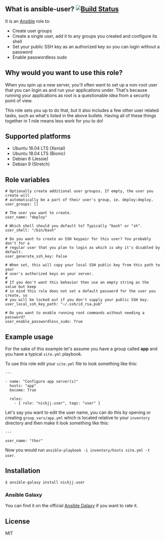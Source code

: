 ## What is ansible-user? [![Build Status](https://secure.travis-ci.org/nickjj/ansible-user.png)](http://travis-ci.org/nickjj/ansible-user)

It is an [Ansible](http://www.ansible.com/home) role to:

- Create user groups
- Create a single user, add it to any groups you created and configure its shell
- Set your public SSH key as an authorized key so you can login without a password
- Enable passwordless sudo

## Why would you want to use this role?

When you spin up a new server, you'll often want to set up a non-root user that
you can login as and run your applications under. That's because running your
applications as root is a questionable idea from a security point of view.

This role sets you up to do that, but it also includes a few other user related
tasks, such as what's listed in the above bullets. Having all of these things
together in 1 role means less work for you to do!

## Supported platforms

- Ubuntu 16.04 LTS (Xenial)
- Ubuntu 18.04 LTS (Bionic)
- Debian 8 (Jessie)
- Debian 9 (Stretch)

## Role variables

```
# Optionally create additional user groupss. If empty, the user you create will
# automatically be a part of their user's group, ie. deploy:deploy.
user_groups: []

# The user you want to create.
user_name: "deploy"

# Which shell should you default to? Typically "bash" or "sh".
user_shell: "/bin/bash"

# Do you want to create an SSH keypair for this user? You probably don't for a
# regular user that you plan to login as which is why it's disabled by default.
user_generate_ssh_key: False

# When set, this will copy your local SSH public key from this path to your
# user's authorized keys on your server.
#
# If you don't want this behavior then use an empty string as the value but keep
# in mind this role does not set a default password for the user you create, so
# you will be locked out if you don't supply your public SSH key.
user_local_ssh_key_path: "~/.ssh/id_rsa.pub"

# Do you want to enable running root commands without needing a password?
user_enable_passwordless_sudo: True
```

## Example usage

For the sake of this example let's assume you have a group called **app** and
you have a typical `site.yml` playbook.

To use this role edit your `site.yml` file to look something like this:

```
---

- name: "Configure app server(s)"
  hosts: "app"
  become: True

  roles:
    - { role: "nickjj.user", tags: "user" }
```

Let's say you want to edit the user name, you can do this by opening or
creating `group_vars/app.yml` which is located relative to your `inventory`
directory and then make it look something like this:

```
---

user_name: "thor"
```

Now you would run `ansible-playbook -i inventory/hosts site.yml -t user`.

## Installation

`$ ansible-galaxy install nickjj.user`

### Ansible Galaxy

You can find it on the official
[Ansible Galaxy](https://galaxy.ansible.com/nickjj/user) if you want to rate it.

## License

MIT
